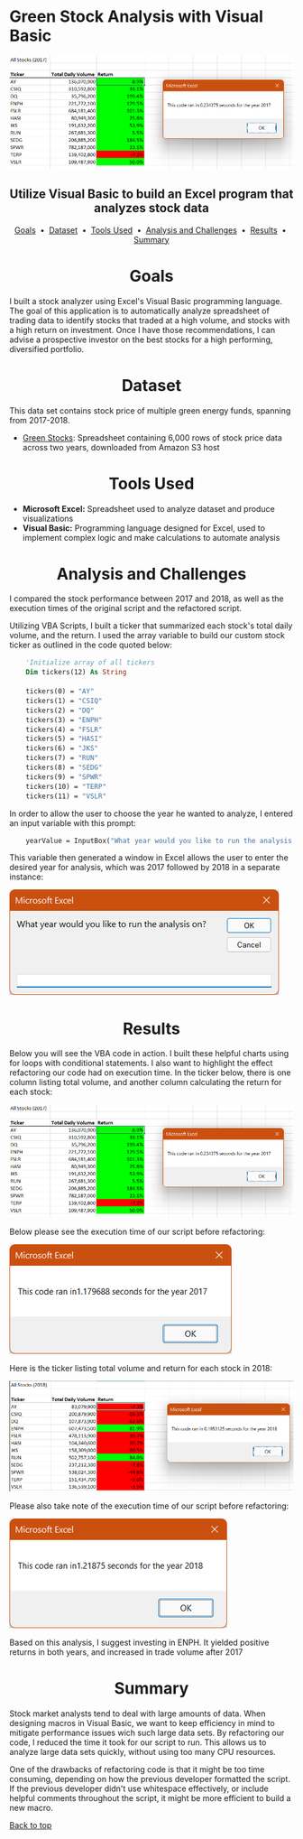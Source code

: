 # Green Stock Analysis with Visual Basic

![Green Stock Analysis 2017](images/VBA_Analysis_2017.png)

## <div align="center">Utilize Visual Basic to build an Excel program that analyzes stock data</div>

<p align="center">
<a href="#goal">Goals</a> &nbsp;&bull;&nbsp;
<a href="#dataset">Dataset</a> &nbsp;&bull;&nbsp;
<a href="#tools-used">Tools Used</a> &nbsp;&bull;&nbsp;
<a href="#analysis-and-challenges">Analysis and Challenges</a> &nbsp;&bull;&nbsp;
<a href="#results">Results</a> &nbsp;&bull;&nbsp;
<a href="#summary">Summary</a>
</p>

# <div align="center">Goals</div>
I built a stock analyzer using Excel's Visual Basic programming language. The goal of this application is to automatically analyze spreadsheet of trading data to identify stocks that traded at a high volume, and stocks with a high return on investment. Once I have those recommendations, I can advise a prospective investor on the best stocks for a high performing, diversified portfolio.


# <div align="center">Dataset</div>
This data set contains stock price of multiple green energy funds, spanning from 2017-2018.

- [Green Stocks](data/green_stocks.xlsx): Spreadsheet containing 6,000 rows of stock price data across two years, downloaded from Amazon S3 host

# <div align="center">Tools Used</div>
- **Microsoft Excel:** Spreadsheet used to analyze dataset and produce visualizations
- **Visual Basic:** Programming language designed for Excel, used to implement complex logic and make calculations to automate analysis


# <div align="center">Analysis and Challenges</div>
I compared the stock performance between 2017 and 2018, as well as the execution times of the original script and the refactored script.

Utilizing VBA Scripts, I built a ticker that summarized each stock's total daily volume, and the return. I used the array variable to build our custom stock ticker as outlined in the code quoted below:

```vb
    'Initialize array of all tickers
    Dim tickers(12) As String
    
    tickers(0) = "AY"
    tickers(1) = "CSIQ"
    tickers(2) = "DQ"
    tickers(3) = "ENPH"
    tickers(4) = "FSLR"
    tickers(5) = "HASI"
    tickers(6) = "JKS"
    tickers(7) = "RUN"
    tickers(8) = "SEDG"
    tickers(9) = "SPWR"
    tickers(10) = "TERP"
    tickers(11) = "VSLR"
```

In order to allow the user to choose the year he wanted to analyze, I entered an input variable with this prompt:

```vb
    yearValue = InputBox("What year would you like to run the analysis on?")
```
This variable then generated a window in Excel allows the user to enter the desired year for analysis, which was 2017 followed by 2018 in a separate instance:

![VBA Text Prompt](images/VBA_textprompt.png)

# <div align="center">Results</div>
Below you will see the VBA code in action. I built these helpful charts using for loops with conditional statements. I also want to highlight the effect refactoring our code had on execution time. In the ticker below, there is one column listing total volume, and another column calculating the return for each stock:

![2017 Stock Analysis](images/VBA_Analysis_2017.png)

Below please see the execution time of our script before refactoring:

![2017 Before Refactor](images/2017_Before_Refactor.png)

Here is the ticker listing total volume and return for each stock in 2018:

![2018 Stock Analysis](images/VBA_Analysis_2018.png)

Please also take note of the execution time of our script before refactoring:

![2018 Before Refactor](images/2018_Before_Refactor.png)

Based on this analysis, I suggest investing in ENPH. It yielded positive returns in both years, and increased in trade volume after 2017

# <div align="center">Summary</div>

Stock market analysts tend to deal with large amounts of data. When designing macros in Visual Basic, we want to keep efficiency in mind to mitigate performance issues wich such large data sets. By refactoring our code, I reduced the time it took for our script to run. This allows us to analyze large data sets quickly, without using too many CPU resources.

One of the drawbacks of refactoring code is that it might be too time consuming, depending on how the previous developer formatted the script. If the previous developer didn't use whitespace effectively, or include helpful comments throughout the script, it might be more efficient to build a new macro.

[Back to top](#project-name)






